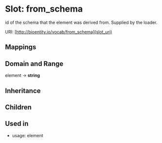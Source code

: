 # Slot: from_schema


id of the schema that the element was derived from.  Supplied by the loader.

URI: [http://bioentity.io/vocab/from_schema](slot_uri)
## Mappings

## Domain and Range

element -> **string**
## Inheritance

## Children

## Used in

 *  usage: element
